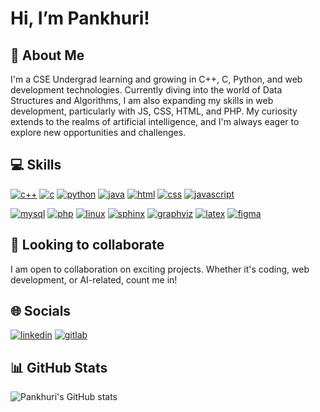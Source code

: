 #                                                   Hi, I’m Pankhuri!


## 🚀 About Me
I'm a CSE Undergrad learning and growing in C++, C, Python, and web development technologies. Currently diving into the world of Data Structures and Algorithms, I am also expanding my skills in web development, particularly with JS, CSS, HTML, and PHP. My curiosity extends to the realms of artificial intelligence, and I'm always eager to explore new opportunities and challenges.


## 💻 Skills
[![c++](https://img.shields.io/badge/C++-00599C?style=for-the-badge&logo=c%2B%2B&logoColor=white)](#)
[![c](https://img.shields.io/badge/C-00599C?style=for-the-badge&logo=c&logoColor=white)](#)
[![python](https://img.shields.io/badge/Python-3776AB?style=for-the-badge&logo=python&logoColor=white)](#)
[![java](https://img.shields.io/badge/Java-007396?style=for-the-badge&logo=java&logoColor=white)](#)
[![html](https://img.shields.io/badge/HTML-E34F26?style=for-the-badge&logo=html5&logoColor=white)](#)
[![css](https://img.shields.io/badge/CSS-1572B6?style=for-the-badge&logo=css3&logoColor=white)](#)
[![javascript](https://img.shields.io/badge/JavaScript-F7DF1E?style=for-the-badge&logo=javascript&logoColor=black)](#)


[![mysql](https://img.shields.io/badge/MySQL-4479A1?style=for-the-badge&logo=mysql&logoColor=white)](#)
[![php](https://img.shields.io/badge/PHP-777BB4?style=for-the-badge&logo=php&logoColor=white)](#)
[![linux](https://img.shields.io/badge/Linux-FCC624?style=for-the-badge&logo=linux&logoColor=black)](#)
[![sphinx](https://img.shields.io/badge/Sphinx-4B8BBE?style=for-the-badge&logo=sphinx&logoColor=white)](#)
[![graphviz](https://img.shields.io/badge/Graphviz-2C2D72?style=for-the-badge&logo=graphviz&logoColor=white)](#)
[![latex](https://img.shields.io/badge/LaTeX-008080?style=for-the-badge&logo=latex&logoColor=white)](#)
[![figma](https://img.shields.io/badge/Figma-F24E1E?style=for-the-badge&logo=figma&logoColor=white)](#)



## 🌱 Looking to collaborate 
I am open to collaboration on exciting projects. Whether it's coding, web development, or AI-related, count me in!


## 🌐 Socials
[![linkedin](https://img.shields.io/badge/linkedin-0A66C2?style=for-the-badge&logo=linkedin&logoColor=white)](https://www.linkedin.com/in/pankhuri-asthana)
[![gitlab](https://img.shields.io/badge/GitLab-292961?style=for-the-badge&logo=gitlab&logoColor=white)](https://gitlab.com/pankhuri_92)




## 📊 GitHub Stats
![Pankhuri's GitHub stats](https://github-readme-stats.vercel.app/api?username=pankhuri92&theme=catppuccin_latte&show_icons=true)
<!--- [![Top Langs](https://github-readme-stats.vercel.app/api/top-langs/?username=pankhuri92&layout=donut)](https://github.com/pankhuri92/github-readme-stats)
![Top Langs](https://github-readme-stats.vercel.app/api/top-langs/?username=pankhuri92&layout=compact)
--->







<!--- [![portfolio](https://img.shields.io/badge/my_portfolio-000?style=for-the-badge&logo=ko-fi&logoColor=white)](https://katherineoelsner.com/) --->




<!---
pankhuri92/pankhuri92 is a ✨ special ✨ repository because its `README.md` (this file) appears on your GitHub profile.
You can click the Preview link to take a look at your changes.
--->
